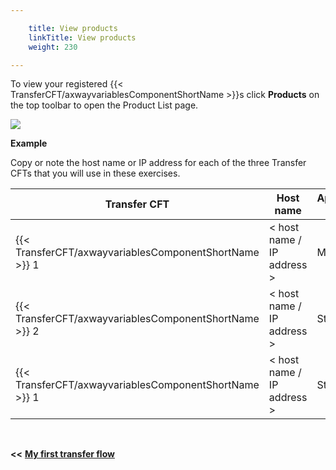 ```yaml
---

    title: View products 
    linkTitle: View products
    weight: 230

---
```

To view your registered {{< TransferCFT/axwayvariablesComponentShortName  >}}s click <span class="bold_in_para">****Products**** </span>on the top toolbar to open the Product List page.

![](/Images/TransferCFT/product_list_cg.png)

****Example****

Copy or note the host name or IP address for each of the three Transfer CFTs that you will use in these exercises.


| Transfer CFT  | Host name  | Application name  |
| --- | --- | --- |
| {{< TransferCFT/axwayvariablesComponentShortName  >}} 1  | &lt; host name / IP address &gt;  | MainOffice  |
| {{< TransferCFT/axwayvariablesComponentShortName  >}} 2  | &lt; host name / IP address &gt;  | Store_66  |
| {{< TransferCFT/axwayvariablesComponentShortName  >}} 1  | &lt; host name / IP address &gt;  | Store_89  |


 

<span class="bold_in_para">****&lt;&lt;**** </span><a href="../../" class="bold_in_para MCXref xref xrefbold_in_para"><strong><strong>My first transfer flow</strong></strong></a>
